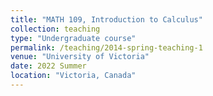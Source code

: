 ```yaml
---
title: "MATH 109, Introduction to Calculus"
collection: teaching
type: "Undergraduate course"
permalink: /teaching/2014-spring-teaching-1
venue: "University of Victoria"
date: 2022 Summer
location: "Victoria, Canada"
---
```


